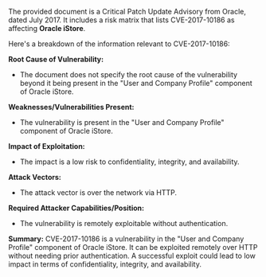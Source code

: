 The provided document is a Critical Patch Update Advisory from Oracle, dated July 2017. It includes a risk matrix that lists CVE-2017-10186 as affecting **Oracle iStore**.

Here's a breakdown of the information relevant to CVE-2017-10186:

**Root Cause of Vulnerability:**
- The document does not specify the root cause of the vulnerability beyond it being present in the "User and Company Profile" component of Oracle iStore.

**Weaknesses/Vulnerabilities Present:**
- The vulnerability is present in the "User and Company Profile" component of Oracle iStore.

**Impact of Exploitation:**
- The impact is a low risk to confidentiality, integrity, and availability.

**Attack Vectors:**
- The attack vector is over the network via HTTP.

**Required Attacker Capabilities/Position:**
- The vulnerability is remotely exploitable without authentication.

**Summary:**
CVE-2017-10186 is a vulnerability in the "User and Company Profile" component of Oracle iStore. It can be exploited remotely over HTTP without needing prior authentication. A successful exploit could lead to low impact in terms of confidentiality, integrity, and availability.